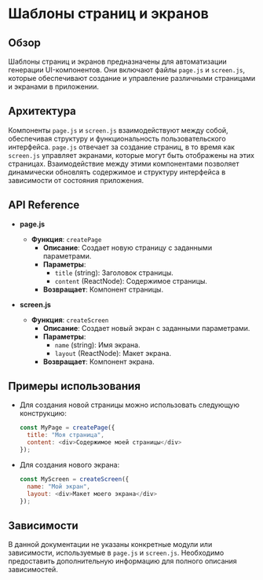 # Шаблоны страниц и экранов

## Обзор
Шаблоны страниц и экранов предназначены для автоматизации генерации UI-компонентов. Они включают файлы `page.js` и `screen.js`, которые обеспечивают создание и управление различными страницами и экранами в приложении.

## Архитектура
Компоненты `page.js` и `screen.js` взаимодействуют между собой, обеспечивая структуру и функциональность пользовательского интерфейса. `page.js` отвечает за создание страниц, в то время как `screen.js` управляет экранами, которые могут быть отображены на этих страницах. Взаимодействие между этими компонентами позволяет динамически обновлять содержимое и структуру интерфейса в зависимости от состояния приложения.

## API Reference
- **page.js**
  - **Функция**: `createPage`
    - **Описание**: Создает новую страницу с заданными параметрами.
    - **Параметры**:
      - `title` (string): Заголовок страницы.
      - `content` (ReactNode): Содержимое страницы.
    - **Возвращает**: Компонент страницы.

- **screen.js**
  - **Функция**: `createScreen`
    - **Описание**: Создает новый экран с заданными параметрами.
    - **Параметры**:
      - `name` (string): Имя экрана.
      - `layout` (ReactNode): Макет экрана.
    - **Возвращает**: Компонент экрана.

## Примеры использования
- Для создания новой страницы можно использовать следующую конструкцию:
  ```javascript
  const MyPage = createPage({
    title: "Моя страница",
    content: <div>Содержимое моей страницы</div>
  });
  ```

- Для создания нового экрана:
  ```javascript
  const MyScreen = createScreen({
    name: "Мой экран",
    layout: <div>Макет моего экрана</div>
  });
  ```

## Зависимости
В данной документации не указаны конкретные модули или зависимости, используемые в `page.js` и `screen.js`. Необходимо предоставить дополнительную информацию для полного описания зависимостей.